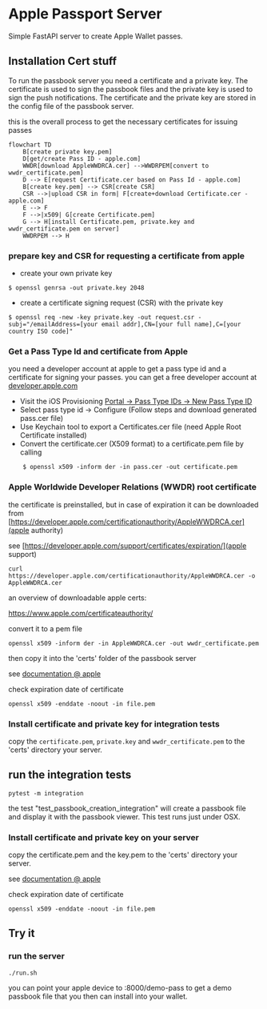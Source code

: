 # Apple Passport Server

Simple FastAPI server to create Apple Wallet passes.

## Installation Cert stuff

To run the passbook server you need a certificate and a private key. The certificate is used to sign the passbook files and the private key is used to sign the push notifications. The certificate and the private key are stored in the config file of the passbook server.

this is the overall process to get the necessary certificates for issuing passes

```mermaid
flowchart TD
    B[create private key.pem]
    D[get/create Pass ID - apple.com]
    WWDR[download AppleWWDRCA.cer] -->WWDRPEM[convert to wwdr_certificate.pem]
    D --> E[request Certificate.cer based on Pass Id - apple.com]
    B[create key.pem] --> CSR[create CSR]
    CSR -->|upload CSR in form| F[create+download Certificate.cer - apple.com]
    E --> F
    F -->|x509| G[create Certificate.pem]
    G --> H[install Certificate.pem, private.key and wwdr_certificate.pem on server]
    WWDRPEM --> H
```

### prepare key and CSR for requesting a certificate from apple

- create your own private key
```shell
$ openssl genrsa -out private.key 2048
```

- create a certificate signing request (CSR) with the private key
```shell
$ openssl req -new -key private.key -out request.csr -subj="/emailAddress=[your email addr],CN=[your full name],C=[your country ISO code]"
```


### Get a Pass Type Id and certificate from Apple

you need a developer account at apple to get a pass type id and a certificate for signing your passes. you can get a free developer account at [developer.apple.com](https://developer.apple.com/programs/)

* Visit the iOS Provisioning [Portal -> Pass Type IDs -> New Pass Type ID](https://developer.apple.com/account/resources/identifiers/list/passTypeId)
* Select pass type id -> Configure (Follow steps and download generated pass.cer file)
* Use Keychain tool to export a Certificates.cer  file (need Apple Root Certificate installed)
* Convert the certificate.cer (X509 format) to a certificate.pem file by calling

```shell
    $ openssl x509 -inform der -in pass.cer -out certificate.pem
```

### Apple Worldwide Developer Relations (WWDR) root certificate

the certificate is preinstalled, but in case of expiration it can be downloaded from
[https://developer.apple.com/certificationauthority/AppleWWDRCA.cer](apple authority)

see [https://developer.apple.com/support/certificates/expiration/](apple support)

```shell
curl https://developer.apple.com/certificationauthority/AppleWWDRCA.cer -o AppleWWDRCA.cer
```

an overview of downloadable apple certs:

https://www.apple.com/certificateauthority/

convert it to a pem file

```shell
openssl x509 -inform der -in AppleWWDRCA.cer -out wwdr_certificate.pem
```
then copy it into the 'certs' folder of the passbook server


see [documentation @ apple](https://developer.apple.com/documentation/walletpasses/building_a_pass)

check expiration date of certificate

```shell
openssl x509 -enddate -noout -in file.pem
```

### Install certificate and private key for integration tests

copy the `certificate.pem`, `private.key` and `wwdr_certificate.pem` to the 'certs' directory your server.

## run the integration tests

```shell
pytest -m integration
```

the test "test_passbook_creation_integration" will create a passbook file and display it with the passbook viewer. This test runs just under OSX.
### Install certificate and private key on your server

copy the certificate.pem and the key.pem to the 'certs' directory your server.

see [documentation @ apple](https://developer.apple.com/documentation/walletpasses/building_a_pass)

check expiration date of certificate

```shell
openssl x509 -enddate -noout -in file.pem
```

## Try it

### run the server

```shell
./run.sh
```


you can point your apple device to <host>:8000/demo-pass to get a demo passbook file that you then can install into your wallet.